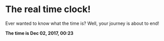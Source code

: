 # The real time clock!

Ever wanted to know what the time is? Well, your journey is about to end!

**The time is Dec 02, 2017, 00:23**
